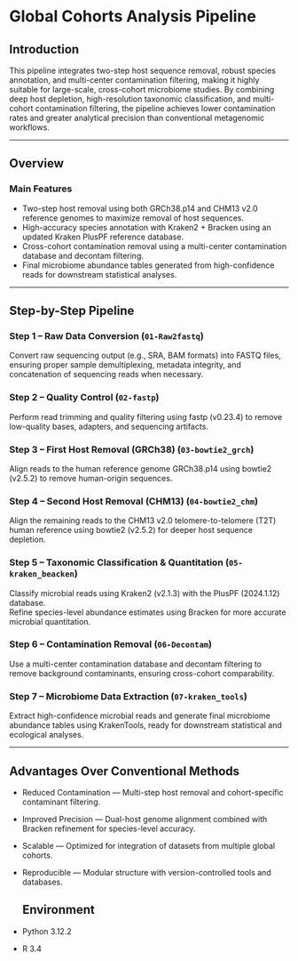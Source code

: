 # Global Cohorts Analysis Pipeline

## Introduction
This pipeline integrates two-step host sequence removal, robust species annotation, and multi-center contamination filtering, making it highly suitable for large-scale, cross-cohort microbiome studies. By combining deep host depletion, high-resolution taxonomic classification, and multi-cohort contamination filtering, the pipeline achieves lower contamination rates and greater analytical precision than conventional metagenomic workflows.

---

## Overview

### Main Features
- Two-step host removal using both GRCh38.p14 and CHM13 v2.0 reference genomes to maximize removal of host sequences.
- High-accuracy species annotation with Kraken2 + Bracken using an updated Kraken PlusPF reference database.
- Cross-cohort contamination removal using a multi-center contamination database and decontam filtering.
- Final microbiome abundance tables generated from high-confidence reads for downstream statistical analyses.

---

## Step-by-Step Pipeline

### Step 1 – Raw Data Conversion (`01-Raw2fastq`)
Convert raw sequencing output (e.g., SRA, BAM formats) into FASTQ files, ensuring proper sample demultiplexing, metadata integrity, and concatenation of sequencing reads when necessary.

### Step 2 – Quality Control (`02-fastp`)
Perform read trimming and quality filtering using fastp (v0.23.4) to remove low-quality bases, adapters, and sequencing artifacts.

### Step 3 – First Host Removal (GRCh38) (`03-bowtie2_grch`)
Align reads to the human reference genome GRCh38.p14 using bowtie2 (v2.5.2) to remove human-origin sequences.

### Step 4 – Second Host Removal (CHM13) (`04-bowtie2_chm`)
Align the remaining reads to the CHM13 v2.0 telomere-to-telomere (T2T) human reference using bowtie2 (v2.5.2) for deeper host sequence depletion.

### Step 5 – Taxonomic Classification & Quantitation (`05-kraken_beacken`)
Classify microbial reads using Kraken2 (v2.1.3) with the PlusPF (2024.1.12) database.  
Refine species-level abundance estimates using Bracken for more accurate microbial quantitation.

### Step 6 – Contamination Removal (`06-Decontam`)
Use a multi-center contamination database and decontam filtering to remove background contaminants, ensuring cross-cohort comparability.

### Step 7 – Microbiome Data Extraction (`07-kraken_tools`)
Extract high-confidence microbial reads and generate final microbiome abundance tables using KrakenTools, ready for downstream statistical and ecological analyses.

---

## Advantages Over Conventional Methods
- Reduced Contamination — Multi-step host removal and cohort-specific contaminant filtering.
- Improved Precision — Dual-host genome alignment combined with Bracken refinement for species-level accuracy.
- Scalable — Optimized for integration of datasets from multiple global cohorts.
- Reproducible — Modular structure with version-controlled tools and databases.

  ## Environment
- Python 3.12.2
- R 3.4
